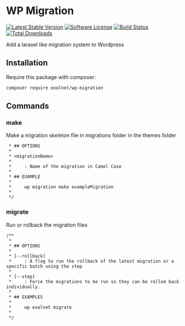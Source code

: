 # WP Migration

[![Latest Stable Version](https://poser.pugx.org/eXolnet/wp-migration/v/stable?format=flat-square)](https://packagist.org/packages/eXolnet/laravel-heartbeat)
[![Software License](https://img.shields.io/badge/license-MIT-brightgreen.svg?style=flat-square)](LICENSE.md)
[![Build Status](https://img.shields.io/travis/eXolnet/laravel-heartbeat/master.svg?style=flat-square)](https://travis-ci.org/eXolnet/wp-migration)
[![Total Downloads](https://img.shields.io/packagist/dt/eXolnet/laravel-heartbeat.svg?style=flat-square)](https://packagist.org/packages/eXolnet/wp-migration)

Add a laravel like migration system to Wordpress

## Installation

Require this package with composer:

```bash
composer require exolnet/wp-migration
```

## Commands

### make
Make a migration skeleton file in migrations folder in the themes folder
```
 * ## OPTIONS
 *
 * <migrationName>
 *
 *     : Name of the migration in Camel Case
 *
 * ## EXAMPLE
 *
 *     wp migration make exampleMigration
 *
 */
 ```
 
 ### migrate
 Run or rollback the migration files
 ```
 /**
  *
  * ## OPTIONS
  *
  * [--rollback]
  *     : A flag to run the rollback of the latest migration or a specific batch using the step
  *
  * [--step]
  *     : Force the migrations to be run so they can be rolled back individually.
  *
  * ## EXAMPLES
  *
  *     wp exolnet migrate
  *
  */
```
